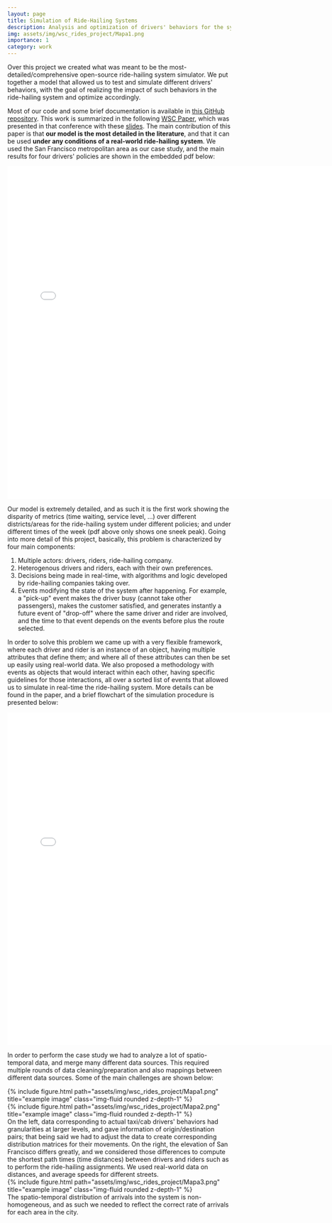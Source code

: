```yaml
---
layout: page
title: Simulation of Ride-Hailing Systems
description: Analysis and optimization of drivers' behaviors for the system.
img: assets/img/wsc_rides_project/Mapa1.png
importance: 1
category: work
---
```


Over this project we created what was meant to be the most-detailed/comprehensive open-source ride-hailing system simulator. We put together a model that allowed us to test and simulate different drivers' behaviors, with the goal of realizing the impact of such behaviors in the ride-hailing system and optimize accordingly. 

Most of our code and some brief documentation is available in <a href="https://github.com/ierazo/Ride-Hailing-systems-simulation"> this GitHub repository</a>. This work is summarized in the following <a href="../../assets/pdf/conference_papers/2021_WSC_RideHailing.pdf"> WSC Paper</a>, which was presented in that conference with these <a href="../../assets/pdf/presentations/presentation_wsc_2021.pdf"> slides</a>. The main contribution of this paper is that **our model is the most detailed in the literature**, and that it can be used **under any conditions of a real-world ride-hailing system**. We used the San Francisco metropolitan area as our case study, and the main results for four drivers' policies are shown in the embedded pdf below:

<embed src="../../assets/img/wsc_rides_project/MapaTriple_opt.pdf" width="750" height="750" 
 type="application/pdf">

Our model is extremely detailed, and as such it is the first work showing the disparity of metrics (time waiting, service level, ...) over different districts/areas for the ride-hailing system under different policies; and under different times of the week (pdf above only shows one sneek peak). Going into more detail of this project, basically, this problem is characterized by four main components: 

1. Multiple actors: drivers, riders, ride-hailing company.
2. Heterogenous drivers and riders, each with their own preferences.
3. Decisions being made in real-time, with algorithms and logic developed by ride-hailing companies taking over.
4. Events modifying the state of the system after happening. For example, a "pick-up" event makes the driver busy (cannot take other passengers), makes the customer satisfied, and generates instantly a future event of "drop-off" where the same driver and rider are involved, and the time to that event depends on the events before plus the route selected. 

In order to solve this problem we came up with a very flexible framework, where each driver and rider is an instance of an object, having multiple attributes that define them; and where all of these attributes can then be set up easily using real-world data. We also proposed a methodology with events as objects that would interact within each other, having specific guidelines for those interactions, all over a sorted list of events that allowed us to simulate in real-time the ride-hailing system. More details can be found in the paper, and a brief flowchart of the simulation procedure is presented below:

<embed src="../../assets/img/wsc_rides_project/SimulationFullProcedure.pdf" width="750" height="750" 
 type="application/pdf">

In order to perform the case study we had to analyze a lot of spatio-temporal data, and merge many different data sources. This required multiple rounds of data cleaning/preparation and also mappings between different data sources. Some of the main challenges are shown below:

<div class="row">
    <div class="col-sm mt-3 mt-md-0">
        {% include figure.html path="assets/img/wsc_rides_project/Mapa1.png" title="example image" class="img-fluid rounded z-depth-1" %}
    </div>
    <div class="col-sm mt-3 mt-md-0">
        {% include figure.html path="assets/img/wsc_rides_project/Mapa2.png" title="example image" class="img-fluid rounded z-depth-1" %}
    </div>
</div>
<div class="caption">
    On the left, data corresponding to actual taxi/cab drivers' behaviors had granularities at larger levels, and gave information of origin/destination pairs; that being said we had to adjust the data to create corresponding distribution matrices for their movements. On the right, the elevation of San Francisco differs greatly, and we considered those differences to compute the shortest path times (time distances) between drivers and riders such as to perform the ride-hailing assignments. We used real-world data on distances, and average speeds for different streets.  
</div>


<div class="row">
    <div class="col-sm mt-3 mt-md-0">
        {% include figure.html path="assets/img/wsc_rides_project/Mapa3.png" title="example image" class="img-fluid rounded z-depth-1" %}
    </div>
</div>
<div class="caption">
    The spatio-temporal distribution of arrivals into the system is non-homogeneous, and as such we needed to reflect the correct rate of arrivals for each area in the city.
</div>


